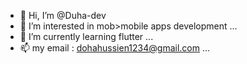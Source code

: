- 👋 Hi, I’m @Duha-dev
- 👀 I’m interested in mob>mobile apps development ...
- 🌱 I’m currently learning flutter ...
- 📫 my email : dohahussien1234@gmail.com ...

<!---
Duha-dev/Duha-dev is a ✨ special ✨ repository because its `README.md` (this file) appears on your GitHub profile.
You can click the Preview link to take a look at your changes.
--->
